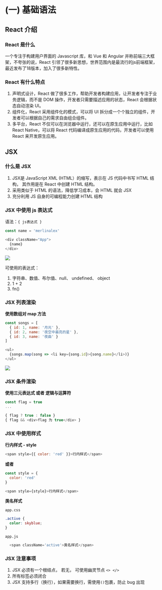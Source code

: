 # (一) 基础语法

## React 介绍

### React 是什么

一个专注于构建用户界面的 Javascript 库，和 Vue 和 Angular 并称前端三大框架，不夸张的说，React 引领了很多新思想，世界范围内是最流行的js前端框架，最近发布了18版本，加入了很多新特性。

### React 有什么特点

1. 声明式设计，React 做了很多工作，帮助开发者构建应用，让开发者专注于业务逻辑，而不是 DOM 操作，开发者只需要描述应用的状态，React 会根据状态自动渲染 UI。
2. 组件化，React 采用组件化的模式，可以将 UI 拆分成一个个独立的组件，开发者可以根据自己的需求自由组合组件。
3. 多平台，React 不仅可以在浏览器中运行，还可以在原生应用中运行，比如 React Native，可以将 React 代码编译成原生应用的代码，开发者可以使用 React 来开发原生应用。

## JSX

### 什么是 JSX

1. JSX是 JavaScript XML (HTML）的缩写，表示在 JS 代码中书写 HTML 结构， 其作用是在 React 中创建 HTML 结构。
2. 采用类似于 HTML 的语法，降低学习成本，会 HTML 就会 JSX
3. 充分利用 JS 自身的可编程能力创建 HTML 结构

### JSX 中使用 js 表达式

语法：`{ js表达式 }`

```js
const name = 'merlinalex'

<div className="App">
  {name}
</div>
```

![](https://merlinalex-pic.oss-cn-hangzhou.aliyuncs.com/img/20221012163549.png)

可使用的表达式：

1. 字符串、数值、布尔值、null、 undefined、 object 
2. 1 + 2
3. fn()

### JSX 列表渲染

**使用数组对 map 方法**

```js
const songs = [
  { id: 1, name: '月光' },
  { id: 2, name: '夜空中最亮的星' },
  { id: 3, name: '夜曲' }
]

<ul>
  {songs.map(song => <li key={song.id}>{song.name}</li>)}
</ul>
```

![](https://merlinalex-pic.oss-cn-hangzhou.aliyuncs.com/img/20221012164010.png)

### JSX 条件渲染

**使用三元表达式 或者 逻辑与运算符**

```js
const flag = true
...

{ flag ? true : false }
{ flag && <div>flag 为 true</div> }
```

### JSX 中使用样式

**行内样式 - style**

```js
<span style={{ color: 'red' }}>行内样式</span>
```

**或者**

```js
const style = {
  color: 'red'
}

<span style={style}>行内样式</span>
```

**类名样式**

`app.css`

```css
.active {
  color: skyblue;
}
```

`app.js`

```js
  <span className='active'>类名样式</span>
```

### JSX 注意事项

1. JSX 必须有一个根结点， 若无， 可使用幽灵节点 `<> </>`
2. 所有标签必须闭合
3. JSX 支持多行（换行），如果需要换行，需使用`()`包裹，防止 bug 出现

